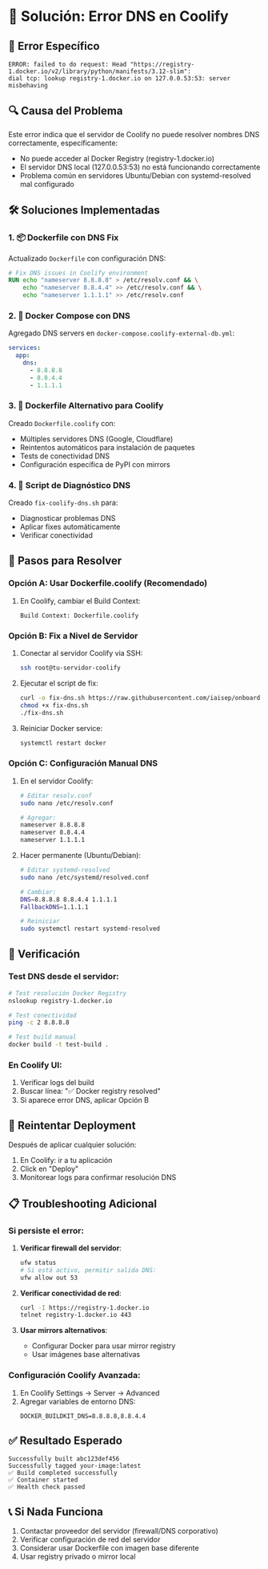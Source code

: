 # 🚨 Solución: Error DNS en Coolify

## 🎯 Error Específico
```
ERROR: failed to do request: Head "https://registry-1.docker.io/v2/library/python/manifests/3.12-slim": 
dial tcp: lookup registry-1.docker.io on 127.0.0.53:53: server misbehaving
```

## 🔍 Causa del Problema
Este error indica que el servidor de Coolify no puede resolver nombres DNS correctamente, específicamente:
- No puede acceder al Docker Registry (registry-1.docker.io)
- El servidor DNS local (127.0.0.53:53) no está funcionando correctamente
- Problema común en servidores Ubuntu/Debian con systemd-resolved mal configurado

## 🛠️ Soluciones Implementadas

### 1. 📦 Dockerfile con DNS Fix
Actualizado `Dockerfile` con configuración DNS:
```dockerfile
# Fix DNS issues in Coolify environment
RUN echo "nameserver 8.8.8.8" > /etc/resolv.conf && \
    echo "nameserver 8.8.4.4" >> /etc/resolv.conf && \
    echo "nameserver 1.1.1.1" >> /etc/resolv.conf
```

### 2. 🐳 Docker Compose con DNS
Agregado DNS servers en `docker-compose.coolify-external-db.yml`:
```yaml
services:
  app:
    dns:
      - 8.8.8.8
      - 8.8.4.4
      - 1.1.1.1
```

### 3. 🔧 Dockerfile Alternativo para Coolify
Creado `Dockerfile.coolify` con:
- Múltiples servidores DNS (Google, Cloudflare)
- Reintentos automáticos para instalación de paquetes
- Tests de conectividad DNS
- Configuración específica de PyPI con mirrors

### 4. 📝 Script de Diagnóstico DNS
Creado `fix-coolify-dns.sh` para:
- Diagnosticar problemas DNS
- Aplicar fixes automáticamente
- Verificar conectividad

## 🚀 Pasos para Resolver

### Opción A: Usar Dockerfile.coolify (Recomendado)
1. En Coolify, cambiar el Build Context:
   ```
   Build Context: Dockerfile.coolify
   ```

### Opción B: Fix a Nivel de Servidor
1. Conectar al servidor Coolify via SSH:
   ```bash
   ssh root@tu-servidor-coolify
   ```

2. Ejecutar el script de fix:
   ```bash
   curl -o fix-dns.sh https://raw.githubusercontent.com/iaisep/onboarding/main/fix-coolify-dns.sh
   chmod +x fix-dns.sh
   ./fix-dns.sh
   ```

3. Reiniciar Docker service:
   ```bash
   systemctl restart docker
   ```

### Opción C: Configuración Manual DNS
1. En el servidor Coolify:
   ```bash
   # Editar resolv.conf
   sudo nano /etc/resolv.conf
   
   # Agregar:
   nameserver 8.8.8.8
   nameserver 8.8.4.4
   nameserver 1.1.1.1
   ```

2. Hacer permanente (Ubuntu/Debian):
   ```bash
   # Editar systemd-resolved
   sudo nano /etc/systemd/resolved.conf
   
   # Cambiar:
   DNS=8.8.8.8 8.8.4.4 1.1.1.1
   FallbackDNS=1.1.1.1
   
   # Reiniciar
   sudo systemctl restart systemd-resolved
   ```

## 🧪 Verificación

### Test DNS desde el servidor:
```bash
# Test resolución Docker Registry
nslookup registry-1.docker.io

# Test conectividad
ping -c 2 8.8.8.8

# Test build manual
docker build -t test-build .
```

### En Coolify UI:
1. Verificar logs del build
2. Buscar línea: "✅ Docker registry resolved"
3. Si aparece error DNS, aplicar Opción B

## 🔄 Reintentar Deployment

Después de aplicar cualquier solución:
1. En Coolify: ir a tu aplicación
2. Click en "Deploy"
3. Monitorear logs para confirmar resolución DNS

## 📋 Troubleshooting Adicional

### Si persiste el error:
1. **Verificar firewall del servidor**:
   ```bash
   ufw status
   # Si está activo, permitir salida DNS:
   ufw allow out 53
   ```

2. **Verificar conectividad de red**:
   ```bash
   curl -I https://registry-1.docker.io
   telnet registry-1.docker.io 443
   ```

3. **Usar mirrors alternativos**:
   - Configurar Docker para usar mirror registry
   - Usar imágenes base alternativas

### Configuración Coolify Avanzada:
1. En Coolify Settings → Server → Advanced
2. Agregar variables de entorno DNS:
   ```
   DOCKER_BUILDKIT_DNS=8.8.8.8,8.8.4.4
   ```

## ✅ Resultado Esperado
```
Successfully built abc123def456
Successfully tagged your-image:latest
✅ Build completed successfully
✅ Container started
✅ Health check passed
```

## 📞 Si Nada Funciona
1. Contactar proveedor del servidor (firewall/DNS corporativo)
2. Verificar configuración de red del servidor
3. Considerar usar Dockerfile con imagen base diferente
4. Usar registry privado o mirror local
